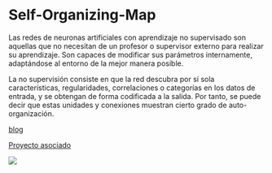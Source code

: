 # Self-Organizing-Map

 Las redes de neuronas artificiales con aprendizaje no supervisado son aquellas que no necesitan de un profesor o supervisor externo para realizar su aprendizaje. Son capaces de modificar sus parámetros internamente, adaptándose al entorno de la mejor manera posible.

La no supervisión consiste en que la red descubra por sí sola características, regularidades, correlaciones o categorías en los datos de entrada, y se obtengan de forma codificada a la salida. Por tanto, se puede decir que estas unidades y conexiones muestran cierto grado de auto-organización. 

[blog](https://portafolio.dbarraza4.cl/articulo/modelo-som)
  
  
  
[Proyecto asociado](https://portafolio.dbarraza4.cl/project/classification/digit-recognizer)

![](page_som.gif)
